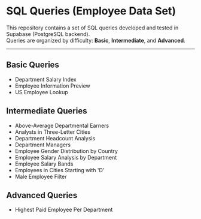 # SQL Queries (Employee Data Set)

This repository contains a set of SQL queries developed and tested in Supabase (PostgreSQL backend).  
Queries are organized by difficulty: **Basic**, **Intermediate**, and **Advanced**.

---

## Basic Queries
- Department Salary Index
- Employee Information Preview
- US Employee Lookup

## Intermediate Queries
- Above-Average Departmental Earners
- Analysts in Three-Letter Cities
- Department Headcount Analysis
- Department Managers
- Employee Gender Distribution by Country
- Employee Salary Analysis by Department
- Employee Salary Bands
- Employees in Cities Starting with 'D'
- Male Employee Filter

## Advanced Queries
- Highest Paid Employee Per Department

